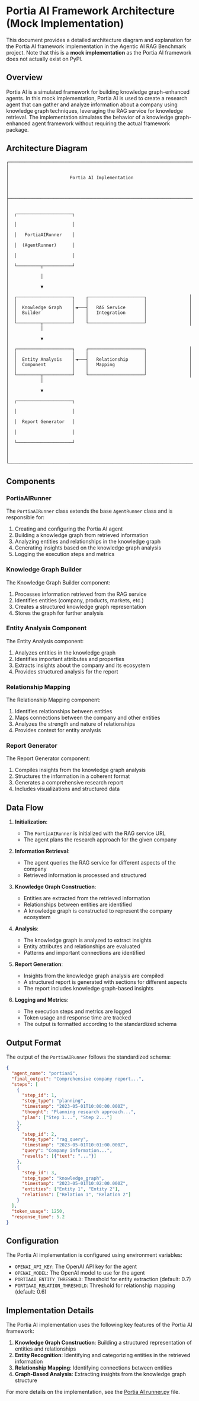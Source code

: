 # Portia AI Framework Architecture (Mock Implementation)

This document provides a detailed architecture diagram and explanation for the Portia AI framework implementation in the Agentic AI RAG Benchmark project. Note that this is a **mock implementation** as the Portia AI framework does not actually exist on PyPI.

## Overview

Portia AI is a simulated framework for building knowledge graph-enhanced agents. In this mock implementation, Portia AI is used to create a research agent that can gather and analyze information about a company using knowledge graph techniques, leveraging the RAG service for knowledge retrieval. The implementation simulates the behavior of a knowledge graph-enhanced agent framework without requiring the actual framework package.

## Architecture Diagram

```
┌─────────────────────────────────────────────────────────────────────┐
│                                                                     │
│                       Portia AI Implementation                      │
│                                                                     │
├─────────────────────────────────────────────────────────────────────┤
│                                                                     │
│  ┌─────────────────────┐                                            │
│  │                     │                                            │
│  │   PortiaAIRunner    │                                            │
│  │  (AgentRunner)      │                                            │
│  │                     │                                            │
│  └─────────┬───────────┘                                            │
│            │                                                        │
│            ▼                                                        │
│  ┌─────────────────────┐    ┌─────────────────────┐                │
│  │                     │    │                     │                │
│  │  Knowledge Graph    │◄───┤   RAG Service       │                │
│  │  Builder            │    │   Integration       │                │
│  │                     │    │                     │                │
│  └─────────┬───────────┘    └─────────────────────┘                │
│            │                                                        │
│            ▼                                                        │
│  ┌─────────────────────┐    ┌─────────────────────┐                │
│  │                     │    │                     │                │
│  │  Entity Analysis    │◄───┤   Relationship      │                │
│  │  Component          │    │   Mapping           │                │
│  │                     │    │                     │                │
│  └─────────┬───────────┘    └─────────────────────┘                │
│            │                                                        │
│            ▼                                                        │
│  ┌─────────────────────┐                                            │
│  │                     │                                            │
│  │  Report Generator   │                                            │
│  │                     │                                            │
│  └─────────────────────┘                                            │
│                                                                     │
└─────────────────────────────────────────────────────────────────────┘
```

## Components

### PortiaAIRunner

The `PortiaAIRunner` class extends the base `AgentRunner` class and is responsible for:

1. Creating and configuring the Portia AI agent
2. Building a knowledge graph from retrieved information
3. Analyzing entities and relationships in the knowledge graph
4. Generating insights based on the knowledge graph analysis
5. Logging the execution steps and metrics

### Knowledge Graph Builder

The Knowledge Graph Builder component:

1. Processes information retrieved from the RAG service
2. Identifies entities (company, products, markets, etc.)
3. Creates a structured knowledge graph representation
4. Stores the graph for further analysis

### Entity Analysis Component

The Entity Analysis component:

1. Analyzes entities in the knowledge graph
2. Identifies important attributes and properties
3. Extracts insights about the company and its ecosystem
4. Provides structured analysis for the report

### Relationship Mapping

The Relationship Mapping component:

1. Identifies relationships between entities
2. Maps connections between the company and other entities
3. Analyzes the strength and nature of relationships
4. Provides context for entity analysis

### Report Generator

The Report Generator component:

1. Compiles insights from the knowledge graph analysis
2. Structures the information in a coherent format
3. Generates a comprehensive research report
4. Includes visualizations and structured data

## Data Flow

1. **Initialization**:
   - The `PortiaAIRunner` is initialized with the RAG service URL
   - The agent plans the research approach for the given company

2. **Information Retrieval**:
   - The agent queries the RAG service for different aspects of the company
   - Retrieved information is processed and structured

3. **Knowledge Graph Construction**:
   - Entities are extracted from the retrieved information
   - Relationships between entities are identified
   - A knowledge graph is constructed to represent the company ecosystem

4. **Analysis**:
   - The knowledge graph is analyzed to extract insights
   - Entity attributes and relationships are evaluated
   - Patterns and important connections are identified

5. **Report Generation**:
   - Insights from the knowledge graph analysis are compiled
   - A structured report is generated with sections for different aspects
   - The report includes knowledge graph-based insights

6. **Logging and Metrics**:
   - The execution steps and metrics are logged
   - Token usage and response time are tracked
   - The output is formatted according to the standardized schema

## Output Format

The output of the `PortiaAIRunner` follows the standardized schema:

```json
{
  "agent_name": "portiaai",
  "final_output": "Comprehensive company report...",
  "steps": [
    {
      "step_id": 1,
      "step_type": "planning",
      "timestamp": "2023-05-01T10:00:00.000Z",
      "thought": "Planning research approach...",
      "plan": ["Step 1...", "Step 2..."]
    },
    {
      "step_id": 2,
      "step_type": "rag_query",
      "timestamp": "2023-05-01T10:01:00.000Z",
      "query": "Company information...",
      "results": [{"text": "..."}]
    },
    {
      "step_id": 3,
      "step_type": "knowledge_graph",
      "timestamp": "2023-05-01T10:02:00.000Z",
      "entities": ["Entity 1", "Entity 2"],
      "relations": ["Relation 1", "Relation 2"]
    }
  ],
  "token_usage": 1250,
  "response_time": 5.2
}
```

## Configuration

The Portia AI implementation is configured using environment variables:

- `OPENAI_API_KEY`: The OpenAI API key for the agent
- `OPENAI_MODEL`: The OpenAI model to use for the agent
- `PORTIAAI_ENTITY_THRESHOLD`: Threshold for entity extraction (default: 0.7)
- `PORTIAAI_RELATION_THRESHOLD`: Threshold for relationship mapping (default: 0.6)

## Implementation Details

The Portia AI implementation uses the following key features of the Portia AI framework:

1. **Knowledge Graph Construction**: Building a structured representation of entities and relationships
2. **Entity Recognition**: Identifying and categorizing entities in the retrieved information
3. **Relationship Mapping**: Identifying connections between entities
4. **Graph-Based Analysis**: Extracting insights from the knowledge graph structure

For more details on the implementation, see the [Portia AI runner.py](../../../agents/portiaai/runner.py) file.
